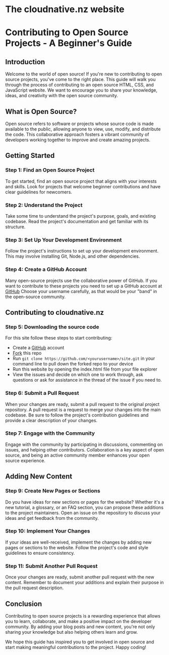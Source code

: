 # The cloudnative.nz website

# Contributing to Open Source Projects - A Beginner's Guide

## Introduction

Welcome to the world of open source! If you're new to contributing to open source projects, you've come to the right place. This guide will walk you through the process of contributing to an open source HTML, CSS, and JavaScript website. We want to encourage you to share your knowledge, ideas, and creativity with the open source community.

## What is Open Source?

Open source refers to software or projects whose source code is made available to the public, allowing anyone to view, use, modify, and distribute the code. This collaborative approach fosters a vibrant community of developers working together to improve and create amazing projects.

## Getting Started

### Step 1: Find an Open Source Project

To get started, find an open source project that aligns with your interests and skills. Look for projects that welcome beginner contributions and have clear guidelines for newcomers.

### Step 2: Understand the Project

Take some time to understand the project's purpose, goals, and existing codebase. Read the project's documentation and get familiar with its structure.

### Step 3: Set Up Your Development Environment

Follow the project's instructions to set up your development environment. This may involve installing Git, Node.js, and other dependencies.

### Step 4: Create a GitHub Account

Many open-source projects use the collaborative power of GitHub. If you want to contribute to these projects you need to set up a GitHub account at [GitHub](www.github.com) Choose your username carefully, as that would be your "band" in the open-source community.

## Contributing to cloudnative.nz 

### Step 5: Downloading the source code
For this site follow these steps to start contributing:

- Create a [GitHub](www.github.com) account 
- [Fork](https://github.com/cloudnative-nz/site) this repo 
- Run `git clone https://github.com/<yourusername>/site.git` in your command line to pull down the forked repo to your device 
- Run this website by opening the index.html file from your file explorer
- View the issues and decide on which one to work through, ask questions or ask for assistance in the thread of the issue if you need to.


### Step 6: Submit a Pull Request

When your changes are ready, submit a pull request to the original project repository. A pull request is a request to merge your changes into the main codebase. Be sure to follow the project's contribution guidelines and provide a clear description of your changes.

### Step 7: Engage with the Community

Engage with the community by participating in discussions, commenting on issues, and helping other contributors. Collaboration is a key aspect of open source, and being an active community member enhances your open source experience.

## Adding New Content

### Step 9: Create New Pages or Sections

Do you have ideas for new sections or pages for the website? Whether it's a new tutorial, a glossary, or an FAQ section, you can propose these additions to the project maintainers. Open an issue on the repository to discuss your ideas and get feedback from the community.

### Step 10: Implement Your Changes

If your ideas are well-received, implement the changes by adding new pages or sections to the website. Follow the project's code and style guidelines to ensure consistency.

### Step 11: Submit Another Pull Request

Once your changes are ready, submit another pull request with the new content. Remember to document your additions and explain their purpose in the pull request description.

## Conclusion

Contributing to open source projects is a rewarding experience that allows you to learn, collaborate, and make a positive impact on the developer community. By adding your blog posts and new content, you're not only sharing your knowledge but also helping others learn and grow.

We hope this guide has inspired you to get involved in open source and start making meaningful contributions to the project. Happy coding!